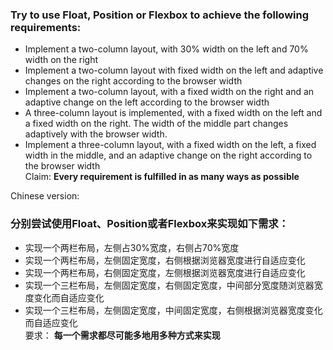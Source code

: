### Try to use Float, Position or Flexbox to achieve the following requirements:

+ Implement a two-column layout, with 30% width on the left and 70% width on the right
+ Implement a two-column layout with fixed width on the left and adaptive changes on the right according to the browser width
+ Implement a two-column layout, with a fixed width on the right and an adaptive change on the left according to the browser width
+ A three-column layout is implemented, with a fixed width on the left and a fixed width on the right. The width of the middle part changes adaptively with the browser width.
+ Implement a three-column layout, with a fixed width on the left, a fixed width in the middle, and an adaptive change on the right according to the browser width  
Claim:
**Every requirement is fulfilled in as many ways as possible**

Chinese version:
### 分别尝试使用Float、Position或者Flexbox来实现如下需求：

+ 实现一个两栏布局，左侧占30%宽度，右侧占70%宽度
+ 实现一个两栏布局，左侧固定宽度，右侧根据浏览器宽度进行自适应变化
+ 实现一个两栏布局，右侧固定宽度，左侧根据浏览器宽度进行自适应变化
+ 实现一个三栏布局，左侧固定宽度，右侧固定宽度，中间部分宽度随浏览器宽度变化而自适应变化
+ 实现一个三栏布局，左侧固定宽度，中间固定宽度，右侧根据浏览器宽度变化而自适应变化  
要求：
**每一个需求都尽可能多地用多种方式来实现**